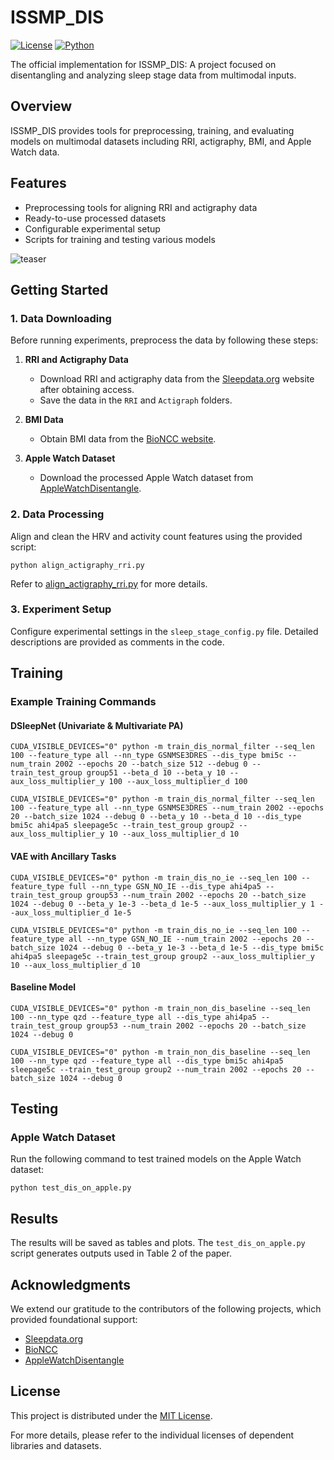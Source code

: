 # ISSMP_DIS

[![License](https://img.shields.io/badge/license-MIT-blue.svg)](LICENSE)
[![Python](https://img.shields.io/badge/python-3.7%2B-green.svg)](https://www.python.org/downloads/)

The official implementation for ISSMP_DIS: A project focused on disentangling and analyzing sleep stage data from multimodal inputs. 

## Overview
ISSMP_DIS provides tools for preprocessing, training, and evaluating models on multimodal datasets including RRI, actigraphy, BMI, and Apple Watch data. 

## Features
- Preprocessing tools for aligning RRI and actigraphy data
- Ready-to-use processed datasets
- Configurable experimental setup
- Scripts for training and testing various models

![teaser](assets/example_teaser.gif)

## Getting Started

### 1. Data Downloading
Before running experiments, preprocess the data by following these steps:

1. **RRI and Actigraphy Data**
   - Download RRI and actigraphy data from the [Sleepdata.org](https://sleepdata.org/) website after obtaining access.
   - Save the data in the `RRI` and `Actigraph` folders.

2. **BMI Data**
   - Obtain BMI data from the [BioNCC website](https://bioncc.nih.gov/).

3. **Apple Watch Dataset**
   - Download the processed Apple Watch dataset from [AppleWatchDisentangle](https://drive.google.com/file/d/1xVeS-8ngJ1av5GN_s6eHpr-SQfeGL4ZV/view?usp=drive_link).

### 2. Data Processing
Align and clean the HRV and activity count features using the provided script:

```shell
python align_actigraphy_rri.py
```
Refer to [align_actigraphy_rri.py](https://github.com/bzhai/multimodal_sleep_stage_benchmark/blob/master/dataset_builder_loader/align_actigraphy_rri.py) for more details.

### 3. Experiment Setup
Configure experimental settings in the `sleep_stage_config.py` file. Detailed descriptions are provided as comments in the code.

## Training

### Example Training Commands

#### DSleepNet (Univariate & Multivariate PA)
```shell
CUDA_VISIBLE_DEVICES="0" python -m train_dis_normal_filter --seq_len 100 --feature_type all --nn_type GSNMSE3DRES --dis_type bmi5c --num_train 2002 --epochs 20 --batch_size 512 --debug 0 --train_test_group group51 --beta_d 10 --beta_y 10 --aux_loss_multiplier_y 100 --aux_loss_multiplier_d 100

CUDA_VISIBLE_DEVICES="0" python -m train_dis_normal_filter --seq_len 100 --feature_type all --nn_type GSNMSE3DRES --num_train 2002 --epochs 20 --batch_size 1024 --debug 0 --beta_y 10 --beta_d 10 --dis_type bmi5c ahi4pa5 sleepage5c --train_test_group group2 --aux_loss_multiplier_y 10 --aux_loss_multiplier_d 10
```

#### VAE with Ancillary Tasks
```shell
CUDA_VISIBLE_DEVICES="0" python -m train_dis_no_ie --seq_len 100 --feature_type full --nn_type GSN_NO_IE --dis_type ahi4pa5 --train_test_group group53 --num_train 2002 --epochs 20 --batch_size 1024 --debug 0 --beta_y 1e-3 --beta_d 1e-5 --aux_loss_multiplier_y 1 --aux_loss_multiplier_d 1e-5

CUDA_VISIBLE_DEVICES="0" python -m train_dis_no_ie --seq_len 100 --feature_type all --nn_type GSN_NO_IE --num_train 2002 --epochs 20 --batch_size 1024 --debug 0 --beta_y 1e-3 --beta_d 1e-5 --dis_type bmi5c ahi4pa5 sleepage5c --train_test_group group2 --aux_loss_multiplier_y 10 --aux_loss_multiplier_d 10
```

#### Baseline Model
```shell
CUDA_VISIBLE_DEVICES="0" python -m train_non_dis_baseline --seq_len 100 --nn_type qzd --feature_type all --dis_type ahi4pa5 --train_test_group group53 --num_train 2002 --epochs 20 --batch_size 1024 --debug 0

CUDA_VISIBLE_DEVICES="0" python -m train_non_dis_baseline --seq_len 100 --nn_type qzd --feature_type all --dis_type bmi5c ahi4pa5 sleepage5c --train_test_group group2 --num_train 2002 --epochs 20 --batch_size 1024 --debug 0
```

## Testing

### Apple Watch Dataset
Run the following command to test trained models on the Apple Watch dataset:

```shell
python test_dis_on_apple.py
```

## Results
The results will be saved as tables and plots. The `test_dis_on_apple.py` script generates outputs used in Table 2 of the paper.

## Acknowledgments
We extend our gratitude to the contributors of the following projects, which provided foundational support:

- [Sleepdata.org](https://sleepdata.org/)
- [BioNCC](https://bioncc.nih.gov/)
- [AppleWatchDisentangle](https://drive.google.com/file/d/1xVeS-8ngJ1av5GN_s6eHpr-SQfeGL4ZV/view?usp=drive_link)

## License
This project is distributed under the [MIT License](LICENSE).

For more details, please refer to the individual licenses of dependent libraries and datasets.

